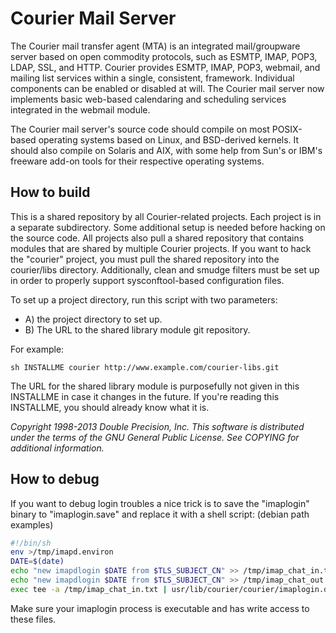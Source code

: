 # Courier Mail Server

The Courier mail transfer agent (MTA) is an integrated mail/groupware
server based on open commodity protocols, such as ESMTP, IMAP, POP3,
LDAP, SSL, and HTTP. Courier provides ESMTP, IMAP, POP3, webmail, and
mailing list services within a single, consistent, framework. Individual
components can be enabled or disabled at will. The Courier mail server
now implements basic web-based calendaring and scheduling services
integrated in the webmail module.

The Courier mail server's source code should compile on most POSIX-based
operating systems based on Linux, and BSD-derived kernels. It should also
compile on Solaris and AIX, with some help from Sun's or IBM's freeware
add-on tools for their respective operating systems.

## How to build

This is a shared repository by all Courier-related projects. Each project
is in a separate subdirectory. Some additional setup is needed before
hacking on the source code. All projects also pull a shared repository
that contains modules that are shared by multiple Courier projects. If
you want to hack the "courier" project, you must pull the shared repository
into the courier/libs directory. Additionally, clean and smudge filters
must be set up in order to properly support sysconftool-based configuration
files.

To set up a project directory, run this script with two parameters:

- A) the project directory to set up.
- B) The URL to the shared library module git repository.

For example:

    sh INSTALLME courier http://www.example.com/courier-libs.git

The URL for the shared library module is purposefully not given in this
INSTALLME in case it changes in the future. If you're reading this INSTALLME,
you should already know what it is.


_Copyright 1998-2013 Double Precision, Inc. This software is distributed
under the terms of the GNU General Public License. See COPYING for
additional information._

## How to debug
If you want to debug login troubles a nice trick is to save the "imaplogin" binary to "imaplogin.save" and replace it with a shell script: (debian path examples) 

```sh
#!/bin/sh
env >/tmp/imapd.environ
DATE=$(date)
echo "new imapdlogin $DATE from $TLS_SUBJECT_CN" >> /tmp/imap_chat_in.txt
echo "new imapdlogin $DATE from $TLS_SUBJECT_CN" >> /tmp/imap_chat_out.txt
exec tee -a /tmp/imap_chat_in.txt | usr/lib/courier/courier/imaplogin.debug "$@" 2>>/tmp/imaplogin_errout.txt | tee -a /tmp/imap_chat_out.txt
```
Make sure your imaplogin process is executable and has write access to these files.

